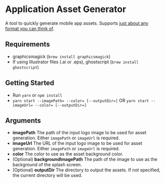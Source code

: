 # Application Asset Generator

A tool to quickly generate mobile app assets. Supports [just about any format you can think of](http://www.graphicsmagick.org/formats.html).

## Requirements

* graphicsmagick (`brew install graphicsmagick`)
* If using Illustrator files (.ai or .eps), ghostscript (`brew install ghostscript`)

## Getting Started

* Run `yarn` or `npm install`
* `yarn start --imagePath= --color= [--outputDir=]` OR `yarn start --imageUrl= --color= [--outputDir=]`

## Arguments

* **imagePath** The path of the input logo image to be used for asset generation. Either `imagePath` or `imageUrl` is required.
* **imageUrl** The URL of the input logo image to be used for asset generation. Either `imagePath` or `imageUrl` is required.
* **color** The color to use as the asset background color.
* (Optional) **backgroundImagePath** The path of the image to use as the background of the splash screen.
* (Optional) **outputDir** The directory to output the assets. If not specified, the current directory will be used.
